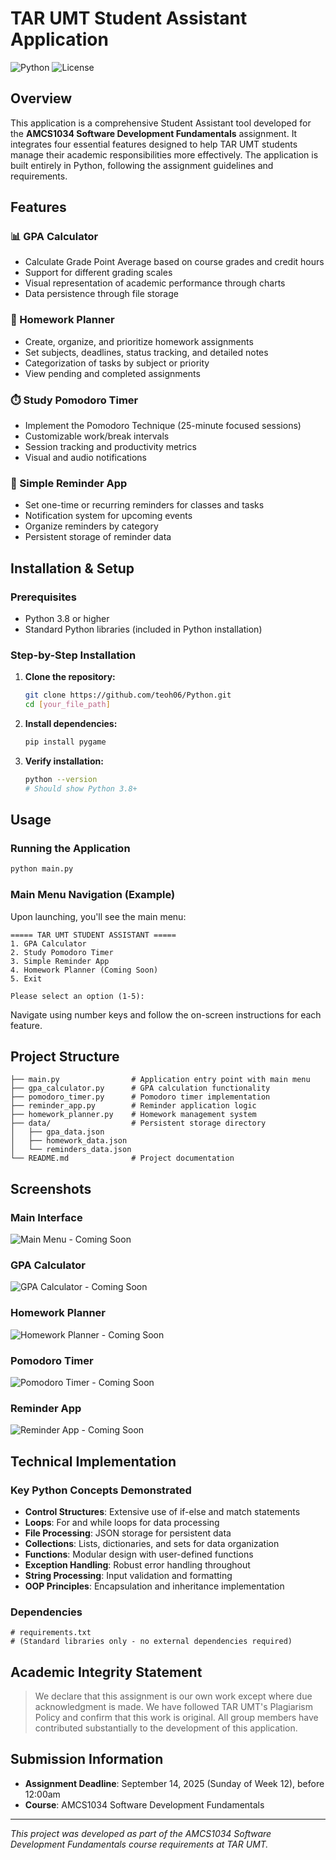 # TAR UMT Student Assistant Application

![Python](https://img.shields.io/badge/Python-3.8%2B-blue?logo=python)
![License](https://img.shields.io/badge/License-Academic-brightgreen)

## Overview
This application is a comprehensive Student Assistant tool developed for the **AMCS1034 Software Development Fundamentals** assignment. It integrates four essential features designed to help TAR UMT students manage their academic responsibilities more effectively. The application is built entirely in Python, following the assignment guidelines and requirements.

## Features

### 📊 GPA Calculator
- Calculate Grade Point Average based on course grades and credit hours
- Support for different grading scales
- Visual representation of academic performance through charts
- Data persistence through file storage

### 📝 Homework Planner
- Create, organize, and prioritize homework assignments
- Set subjects, deadlines, status tracking, and detailed notes
- Categorization of tasks by subject or priority
- View pending and completed assignments

### ⏱️ Study Pomodoro Timer
- Implement the Pomodoro Technique (25-minute focused sessions)
- Customizable work/break intervals
- Session tracking and productivity metrics
- Visual and audio notifications

### 🔔 Simple Reminder App
- Set one-time or recurring reminders for classes and tasks
- Notification system for upcoming events
- Organize reminders by category
- Persistent storage of reminder data

## Installation & Setup

### Prerequisites
- Python 3.8 or higher
- Standard Python libraries (included in Python installation)

### Step-by-Step Installation
1. **Clone the repository:**
   ```bash
   git clone https://github.com/teoh06/Python.git
   cd [your_file_path]
   ```

2. **Install dependencies:**
   ```bash
   pip install pygame
   ```

3. **Verify installation:**
   ```bash
   python --version
   # Should show Python 3.8+
   ```

## Usage

### Running the Application
```bash
python main.py
```

### Main Menu Navigation (Example)
Upon launching, you'll see the main menu:
```
===== TAR UMT STUDENT ASSISTANT =====
1. GPA Calculator
2. Study Pomodoro Timer
3. Simple Reminder App
4. Homework Planner (Coming Soon)
5. Exit

Please select an option (1-5):
```

Navigate using number keys and follow the on-screen instructions for each feature.

## Project Structure
```
├── main.py                # Application entry point with main menu
├── gpa_calculator.py      # GPA calculation functionality
├── pomodoro_timer.py      # Pomodoro timer implementation
├── reminder_app.py        # Reminder application logic
├── homework_planner.py    # Homework management system
├── data/                  # Persistent storage directory
│   ├── gpa_data.json
│   ├── homework_data.json
│   └── reminders_data.json
└── README.md              # Project documentation
```

## Screenshots

### Main Interface
![Main Menu](screenshots/main_menu.png) - Coming Soon

### GPA Calculator
![GPA Calculator](screenshots/gpa_calculator.png) - Coming Soon

### Homework Planner
![Homework Planner](screenshots/homework_planner.png) - Coming Soon

### Pomodoro Timer
![Pomodoro Timer](screenshots/pomodoro_timer.png) - Coming Soon

### Reminder App
![Reminder App](screenshots/reminder_app.png) - Coming Soon

## Technical Implementation

### Key Python Concepts Demonstrated
- **Control Structures**: Extensive use of if-else and match statements
- **Loops**: For and while loops for data processing
- **File Processing**: JSON storage for persistent data
- **Collections**: Lists, dictionaries, and sets for data organization
- **Functions**: Modular design with user-defined functions
- **Exception Handling**: Robust error handling throughout
- **String Processing**: Input validation and formatting
- **OOP Principles**: Encapsulation and inheritance implementation

### Dependencies
```
# requirements.txt
# (Standard libraries only - no external dependencies required)
```

## Academic Integrity Statement
> We declare that this assignment is our own work except where due acknowledgment is made. We have followed TAR UMT's Plagiarism Policy and confirm that this work is original. All group members have contributed substantially to the development of this application.

## Submission Information
- **Assignment Deadline**: September 14, 2025 (Sunday of Week 12), before 12:00am
- **Course**: AMCS1034 Software Development Fundamentals

---

*This project was developed as part of the AMCS1034 Software Development Fundamentals course requirements at TAR UMT.*
